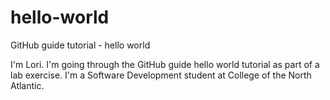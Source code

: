 # hello-world
GitHub guide tutorial - hello world

I'm Lori. I'm going through the GitHub guide hello world tutorial as part of a lab exercise.
I'm a Software Development student at College of the North Atlantic.
